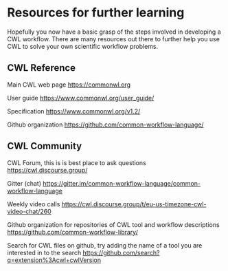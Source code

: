 # Resources for further learning

Hopefully you now have a basic grasp of the steps involved in
developing a CWL workflow. There are many resources out there to
further help you use CWL to solve your own scientific workflow
problems.

## CWL Reference

Main CWL web page https://commonwl.org

User guide https://www.commonwl.org/user_guide/

Specification https://www.commonwl.org/v1.2/

Github organization https://github.com/common-workflow-language/

## CWL Community

CWL Forum, this is is best place to ask questions https://cwl.discourse.group/

Gitter (chat) https://gitter.im/common-workflow-language/common-workflow-language

Weekly video calls https://cwl.discourse.group/t/eu-us-timezone-cwl-video-chat/260

Github organization for repositories of CWL tool and workflow
descriptions https://github.com/common-workflow-library/

Search for CWL files on github, try adding the name of a tool you are
interested in to the search
https://github.com/search?q=extension%3Acwl+cwlVersion
